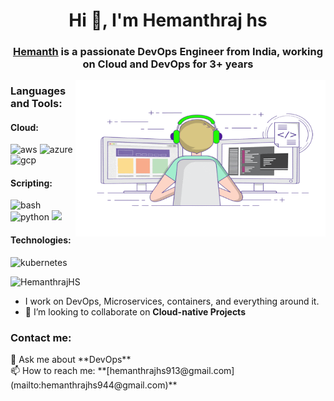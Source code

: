 <!-- Header Section -->
<h1 align="center">Hi 👋, I'm Hemanthraj hs</h1>
<h3 align="center"><a href="https://www.linkedin.com/in/hemanthraj-hs/" target="_blank" rel="noreferrer">Hemanth</a> is a passionate DevOps Engineer from India, working on Cloud and DevOps for 3+ years</h3>

<!-- GIF -->
<img align="right" height="250" width="400" src="https://raw.githubusercontent.com/mikonoid/mikonoid/main/images/gifs/coder3.gif" />

<!-- Languages and Tools Section -->
<h3 align="left">Languages and Tools:</h3>

<!-- Cloud Section -->
<h4>Cloud:</h4>
<p align="left">
    <img src="https://www.logigroup.com/images/Logo_aws.gif" alt="aws" width="80" height="60"/>
    <img src="https://www.vectorlogo.zone/logos/microsoft_azure/microsoft_azure-icon.svg" alt="azure" width="60" height="60"/>
    <img src="https://www.gend.co/hs-fs/hubfs/gcp-logo-cloud.png?width=730&name=gcp-logo-cloud.png" alt="gcp" width="60" height="60"/>
    <!-- Add more cloud-related tools here -->
</p>

<!-- Scripting Section -->
<h4>Scripting:</h4>
<p align="left">
    <img src="https://e7.pngegg.com/pngimages/330/276/png-clipart-bash-shell-script-bourne-shell-scripting-language-unix-shell-shell-rectangle-logo.png" alt="bash" width="80" height="80"/>
    <img src="https://i.giphy.com/media/KAq5w47R9rmTuvWOWa/giphy.webp" alt="python" width="80" height="80"/>
    <img src="https://miro.medium.com/max/1000/1*Gbi_XNOkPFbWkIkJC7LnBQ.gif" height="80"/>
</p>

<!-- Technologies Section -->
<h4>Technologies:</h4>
<p align="left">
    <img src="https://upload.wikimedia.org/wikipedia/commons/thumb/3/39/Kubernetes_logo_without_workmark.svg/2109px-Kubernetes_logo_without_workmark.svg.png" alt="kubernetes" width="60" height="60"/>
</p>

<!-- Stats and GitHub activity -->
<p align="left"> <img src="https://komarev.com/ghpvc/?username=HemanthrajHS&label=Profile views&color=0e75b6&style=flat" alt="HemanthrajHS" /> </p>

- I work on DevOps, Microservices, containers, and everything around it.
- 👯 I’m looking to collaborate on **Cloud-native Projects**

<!-- Contact Section -->
<h3>Contact me:</h3>
<p align="left">
    💬 Ask me about **DevOps** <br/>
    📫 How to reach me: **[hemanthrajhs913@gmail.com](mailto:hemanthrajhs944@gmail.com)**
</p>

